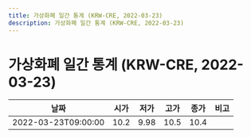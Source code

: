 ```yaml
---
title: 가상화폐 일간 통계 (KRW-CRE, 2022-03-23)
description: 가상화폐 일간 통계 (KRW-CRE, 2022-03-23)
---
```


가상화폐 일간 통계 (KRW-CRE, 2022-03-23)
===

|날짜|시가|저가|고가|종가|비고|
|--|--|--|--|--|--|
|2022-03-23T09:00:00|10.2|9.98|10.5|10.4|    |

